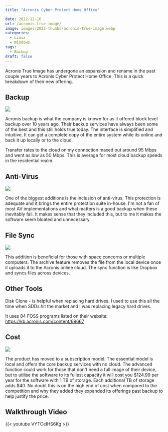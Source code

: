 ```yaml
---
title: "Acronis Cyber Protect Home Office"

date: 2022-12-16
url: /acronis-true-image/
image: images/2022-thumbs/acronis-true-image.webp
categories:
  - Linux
  - Windows
tags:
  - Backup
draft: false
---
```

Acronis True Image has undergone an expansion and rename in the past couple years to Acronis Cyber Protect Home Office. This is a quick breakdown of their new offering.
<!--more-->

## Backup

![](/images/2022/acronis-true-image/backup.webp)

Acronis backup is what the company is known for as it offered block level backup over 10 years ago. Their backup services have always been some of the best and this still holds true today. The interface is simplified and intuitive. It can get a complete copy of the entire system while its online and back it up locally or to the cloud. 

Transfer rates to the cloud on my connection maxed out around 95 Mbps and went as low as 50 Mbps. This is average for most cloud backup speeds in the residential realm. 

## Anti-Virus

![](/images/2022/acronis-true-image/av.webp)

One of the biggest additions is the inclusion of anti-virus. This protection is adequate and it brings the entire protection suite in-house. I'm not a fan of most AV implementations and what matters is a good backup when these inevitably fail. It makes sense that they included this, but to me it makes the software seem bloated and unnecessary. 

## File Sync

![](/images/2022/acronis-true-image/sync.webp)

This addition is beneficial for those with space concerns or multiple computers. The archive feature removes the file from the local device once it uploads it to the Acronis online cloud. The sync function is like Dropbox and syncs files across devices. 

## Other Tools

Disk Clone - is helpful when replacing hard drives. I used to use this all the time when SDDs hit the market and I was replacing legacy hard drives.

It uses 84 FOSS programs listed on their website: <https://kb.acronis.com/content/69667>

## Cost

![](/images/2022/acronis-true-image/cost.webp)

The product has moved to a subscription model. The essential model is local and offers the core backup services with no cloud. The advanced function could work for those that don't need a full image of their device, but to utilise the software to its fullest capacity it will cost you $124.99 per year for the software with 1 TB of storage. Each additional TB of storage adds $40. No doubt this is on the high end of cost when compared to the competition and why they added they expanded its offerings past backup to help justify the price. 

## Walkthrough Video

{{< youtube VYTCeIHS6Kg >}}
